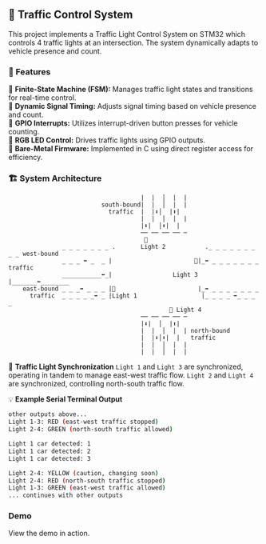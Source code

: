 ## 🚦 Traffic Control System

This project implements a Traffic Light Control System on STM32 which controls 4 traffic lights at an intersection. The system dynamically adapts to vehicle presence and count.

### 🔑 Features
🔹 **Finite-State Machine (FSM):** Manages traffic light states and transitions for real-time control.  
🔹 **Dynamic Signal Timing:** Adjusts signal timing based on vehicle presence and count.  
🔹 **GPIO Interrupts:** Utilizes interrupt-driven button presses for vehicle counting.  
🔹 **RGB LED Control:** Drives traffic lights using GPIO outputs.    
🔹 **Bare-Metal Firmware:** Implemented in C using direct register access for efficiency.  

### 🏗 System Architecture
```
                                     |  |  │  |  |
                          south-bound|  |  │  |  |
                            traffic  |  |⬇️│  |⬆️| 
                                     |  |  │  |  |
                                     |⬇️|  │⬆️|  |
                                     ── ── ── ── ─ 
                                      🚥 
               _ _ _ _ _ _ _ .       Light 2           ._ _ _ _ _ _ _ _ _ west-bound
               _ _ _ ⬅️ _  _ |                       🚦|_⬅️ _ _ _ _ _ _ _   traffic
               ___________⬅️_|                 Light 3 |_______⬅️________
    east-bound _ _ _➡️ _ _ _ |🚦                       |_➡️ _ _ _ _ _ _ _
      traffic  _ _ _ _ _➡️ _ |Light 1                  |_ _ _ _ ➡️_ _ _ _
                                             🚥 Light 4
                                     ── ── ── ── ─ 
                                     |⬇️|  │  |⬆️|
                                     |  |  │  |  | north-bound 
                                     |  |⬇️│⬆️|  |   traffic
                                     |  |  │  |  |
                                     |  |  │  |  |
```

🔄 **Traffic Light Synchronization**
`Light 1` and `Light 3` are synchronized, operating in tandem to manage east-west traffic flow.
`Light 2` and `Light 4` are synchronized, controlling north-south traffic flow.

💡 **Example Serial Terminal Output**
```bash
other outputs above...
Light 1-3: RED (east-west traffic stopped)   
Light 2-4: GREEN (north-south traffic allowed) 

Light 1 car detected: 1
Light 1 car detected: 2
Light 1 car detected: 3

Light 2-4: YELLOW (caution, changing soon)
Light 2-4: RED (north-south traffic stopped)
Light 1-3: GREEN (east-west traffic allowed)
... continues with other outputs
```

### Demo
View the demo in action.
